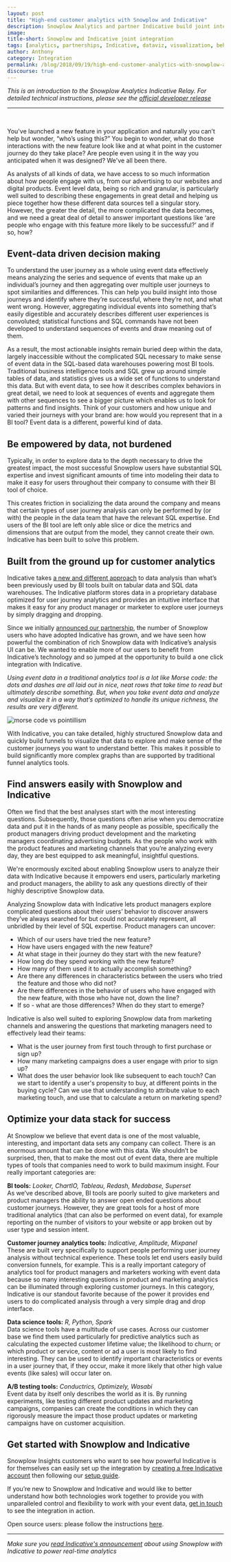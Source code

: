 ```yaml
---
layout: post
title: "High-end customer analytics with Snowplow and Indicative"
description: Snowplow Analytics and partner Indicative build joint integration
image:
title-short: Snowplow and Indicative joint integration
tags: [analytics, partnerships, Indicative, dataviz, visualization, behavioral analytics, customer analytics]
author: Anthony
category: Integration
permalink: /blog/2018/09/19/high-end-customer-analytics-with-snowplow-and-indicative/
discourse: true
---
```


*This is an introduction to the Snowplow Analytics Indicative Relay. For detailed technical instructions, please see the [official developer release][technical]*

---
<br>

You've launched a new feature in your application and naturally you can’t help but wonder, “who’s using this?” You begin to wonder, what do those interactions with the new feature look like and at what point in the customer journey do they take place? Are people even using it in the way you anticipated when it was designed? We've all been there.

As analysts of all kinds of data, we have access to so much information about how people engage with us, from our advertising to our websites and digital products. Event level data, being so rich and granular, is particularly well suited to describing these engagements in great detail and helping us piece together how these different data sources tell a singular story. However, the greater the detail, the more complicated the data becomes, and we need a great deal of detail to answer important questions like ‘are people who engage with this feature more likely to be successful?’ and if so, how?

<h2 id="data driven decision making">Event-data driven decision making</h2>

To understand the user journey as a whole using event data effectively means analyzing the series and sequence of events that make up an individual’s journey and then aggregating over multiple user journeys to spot similarities and differences. This can help you build insight into those journeys and identify where they’re successful, where they’re not, and what went wrong. However, aggregating individual events into something that’s easily digestible and accurately describes different user experiences is convoluted; statistical functions and SQL commands have not been developed to understand sequences of events and draw meaning out of them.

As a result, the most actionable insights remain buried deep within the data, largely inaccessible without the complicated SQL necessary to make sense of event data in the SQL-based data warehouses powering most BI tools. Traditional business intelligence tools and SQL grew up around simple tables of data, and statistics gives us a wide set of functions to understand this data. But with event data, to see how it describes complex behaviors in great detail, we need to look at sequences of events and aggregate them with other sequences to see a bigger picture which enables us to look for patterns and find insights. Think of your customers and how unique and varied their journeys with your brand are: how would you represent that in a BI tool? Event data is a different, powerful kind of data.

<h2 id="be empowered by data">Be empowered by data, not burdened</h2>

Typically, in order to explore data to the depth necessary to drive the greatest impact, the most successful Snowplow users have substantial SQL expertise and invest significant amounts of time into modeling their data to make it easy for users throughout their company to consume with their BI tool of choice.

This creates friction in socializing the data around the company and means that certain types of user journey analysis can only be performed by (or with) the people in the data team that have the relevant SQL expertise. End users of the BI tool are left only able slice or dice the metrics and dimensions that are output from the model, they cannot create their own. Indicative has been built to solve this problem.

<h2 id="customer analytics tool">Built from the ground up for customer analytics</h2>

Indicative takes [a new and different approach][partnership] to data analysis than what’s been previously used by BI tools built on tabular data and SQL data warehouses. The Indicative platform stores data in a proprietary database optimized for user journey analytics and provides an intuitive interface that makes it easy for any product manager or marketer to explore user journeys by simply dragging and dropping.

Since we initially [announced our partnership][snowplow-partnership], the number of Snowplow users who have adopted Indicative has grown, and we have seen how powerful the combination of rich Snowplow data with Indicative’s analysis UI can be. We wanted to enable more of our users to benefit from Indicative’s technology and so jumped at the opportunity to build a one click integration with Indicative.

*Using event data in a traditional analytics tool is a lot like Morse code: the dots and dashes are all laid out in nice, neat rows that take time to read but ultimately describe something. But, when you take event data and analyze and visualize it in a way that’s optimized to handle its unique richness, the results are very different.*

![morse code vs pointillism][morse]

With Indicative, you can take detailed, highly structured Snowplow data and quickly build funnels to visualize that data to explore and make sense of the customer journeys you want to understand better. This makes it possible to build significantly more complex graphs than are supported by traditional funnel analytics tools.

<h2 id="answer questions with data">Find answers easily with Snowplow and Indicative</h2>

Often we find that the best analyses start with the most interesting questions. Subsequently, those questions often arise when you democratize data and put it in the hands of as many people as possible, specifically the product managers driving product development and the marketing managers coordinating advertising budgets. As the people who work with the product features and marketing channels that you’re analyzing every day, they are best equipped to ask meaningful, insightful questions.

We're enormously excited about enabling Snowplow users to analyze their data with Indicative because it empowers end users, particularly marketing and product managers, the ability to ask any questions directly of their highly descriptive Snowplow data.

Analyzing Snowplow data with Indicative lets product managers explore complicated questions about their users’ behavior to discover answers they’ve always searched for but could not accurately represent, all unbridled by their level of SQL expertise. Product managers can uncover:

* Which of our users have tried the new feature?
* How have users engaged with the new feature?
* At what stage in their journey do they start with the new feature?
* How long do they spend working with the new feature?
* How many of them used it to actually accomplish something?
* Are there any differences in characteristics between the users who tried the feature and those who did not?
* Are there differences in the behavior of users who have engaged with the new feature, with those who have not, down the line?
* If so - what are those differences? When do they start to emerge?

Indicative is also well suited to exploring Snowplow data from marketing channels and answering the questions that marketing managers need to effectively lead their teams:

* What is the user journey from first touch through to first purchase or sign up?
* How many marketing campaigns does a user engage with prior to sign up?
* What does the user behavior look like subsequent to each touch? Can we start to identify a user's propensity to buy, at different points in the buying cycle? Can we use that understanding to attribute value to each marketing touch, and use that to calculate a return on marketing spend?

<h2 id="effective use of data">Optimize your data stack for success</h2>

At Snowplow we believe that event data is one of the most valuable, interesting, and important data sets any company can collect. There is an enormous amount that can be done with this data. We shouldn’t be surprised, then, that to make the most out of event data, there are multiple types of tools that companies need to work to build maximum insight. Four really important categories are:

**BI tools:** *Looker, ChartIO, Tableau, Redash, Medabase, Superset*
<br>
As we’ve described above, BI tools are poorly suited to give marketers and product managers the ability to answer open ended questions about customer journeys. However, they are great tools for a host of more traditional analytics (that can also be performed on event data), for example reporting on the number of visitors to your website or app broken out by user type and session intent.

**Customer journey analytics tools:** *Indicative, Amplitude, Mixpanel*
<br>
These are built very specifically to support people performing user journey analysis without technical experience. These tools let end users easily build conversion funnels, for example. This is a really important category of analytics tool for product managers and marketers working with event data because so many interesting questions in product and marketing analytics can be illuminated through exploring customer journeys. In this category, Indicative is our standout favorite because of the power it provides end users to do complicated analysis through a very simple drag and drop interface.

**Data science tools:** *R, Python, Spark*
<br>
Data science tools have a multitude of use cases. Across our customer base we find them used particularly for predictive analytics such as calculating the expected customer lifetime value; the likelihood to churn; or which product or service, content or ad a user is most likely to find interesting. They can be used to identify important characteristics or events in a user journey that, if they occur, make it more likely that other high value events (like sales) will occur later on.

**A/B testing tools:** *Conductrics, Optimizely, Wasabi*
<br>
Event data by itself only describes the world as it is. By running experiments, like testing different product updates and marketing campaigns, companies can create the conditions in which they can rigorously measure the impact those product updates or marketing campaigns have on customer acquisition.

<h2 id="get started">Get started with Snowplow and Indicative</h2>

Snowplow Insights customers who want to see how powerful Indicative is for themselves can easily set up the integration by [creating a free Indicative account][indicative-landing] then following our [setup guide][snowplow-doc].

If you’re new to Snowplow and Indicative and would like to better understand how both technologies work together to provide you with unparalleled control and flexibility to work with your event data, [get in touch][demo] to see the integration in action.

Open source users: please follow the instructions [here][docs].

---
*Make sure you [read Indicative's announcement][indicative-announcement] about using Snowplow with Indicative to power real-time analytics*


[technical]: https://snowplowanalytics.com/blog/2018/08/01/snowplow-indicative-relay-released/

[partnership]: https://www.indicative.com/blog/insight-data-science-snowplow-analytics-indicative-partnership/?utm_source=partner&utm_medium=snowplow&utm_campaign=content

[snowplow-partnership]: https://snowplowanalytics.com/blog/2018/03/22/analyzing-behavioral-data-with-indicative-and-snowplow/

[morse]: /assets/img/blog/2018/09/morse-code-pointillism.jpg

[indicative-landing]: www.indicative.com/snowplow?utm_source=partner&utm_medium=snowplow&utm_campaign=integration

[snowplow-doc]: https://docs.snowplowanalytics.com/snowplow-insights/setup/indicative-integration-overview/

[demo]: https://snowplowanalytics.com/request-demo/?utm_source=snp-blog&utm_medium=demo-link&utm_content=snowplow-indicative-relay

[docs]: https://support.indicative.com/hc/en-us/articles/360015380991

[indicative-announcement]: http://indicative.com/blog/real-time-data-analysis-efficient-business?utm_source=partner&utm_medium=snowplow&utm_campaign=integration
